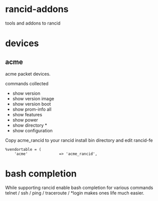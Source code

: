 rancid-addons
=============

tools and addons to rancid 

# devices

## acme

acme packet devices.


commands collected

* show version
* show version image
* show version boot
* show prom-info all
* show features
* show power
* show directory *
* show configuration

Copy acme_rancid to your rancid install bin directory and edit rancid-fe 

```
%vendortable = (
    'acme'              => 'acme_rancid',
```

# bash completion

While supporting rancid enable bash completion for various commands telnet / ssh / ping / traceroute / *login makes ones life much easier.
